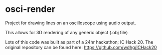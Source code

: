 # osci-render

Project for drawing lines on an oscilloscope using audio output.

This allows for 3D rendering of any generic object (.obj file)

Lots of this code was built as part of a 24hr hackathon; IC Hack 20. The original repository can be found here: https://github.com/wdhg/ICHack20
